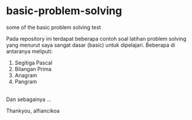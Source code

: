 # basic-problem-solving
some of the basic problem solving test

Pada repository ini terdapat beberapa contoh soal latihan problem solving yang menurut saya sangat dasar (basic) untuk dipelajari. Beberapa di antaranya meliputi:
1. Segitiga Pascal
2. Bilangan Prima
3. Anagram
4. Pangram

<br>
Dan sebagainya ...

Thankyou,
alfiancikoa
